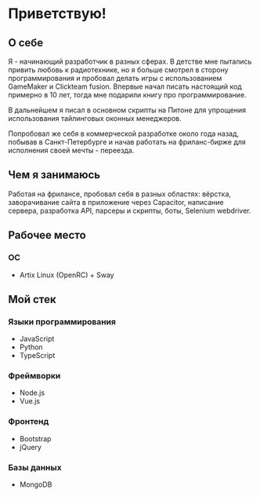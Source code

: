 # Приветствую!

## О себе

Я - начинающий разработчик в разных сферах. В детстве мне пытались привить любовь к радиотехнике, но я больше смотрел в сторону программирования и пробовал делать игры с использованием GameMaker и Clickteam fusion. Впервые начал писать настоящий код примерно в 10 лет, тогда мне подарили книгу про программирование.

В дальнейшем я писал в основном скрипты на Питоне для упрощения использования тайлинговых оконных менеджеров. 

Попробовал же себя в коммерческой разработке около года назад, побывав в Санкт-Петербурге и начав работать на фриланс-бирже для исполнения своей мечты - переезда.

## Чем я занимаюсь

Работая на фрилансе, пробовал себя в разных областях: вёрстка, заворачивание сайта в приложение через Capacitor, написание сервера, разработка API, парсеры и скрипты, боты, Selenium webdriver.


## Рабочее место

### ОС

* Artix Linux (OpenRC) + Sway


## Мой стек

### Языки программирования

* JavaScript
* Python
* TypeScript

### Фреймворки

* Node.js
* Vue.js

### Фронтенд

* Bootstrap
* jQuery

### Базы данных

* MongoDB


<!--
**grwprwn/grwprwn** is a ✨ _special_ ✨ repository because its `README.md` (this file) appears on your GitHub profile.

Here are some ideas to get you started:

- 🔭 I’m currently working on ...
- 🌱 I’m currently learning ...
- 👯 I’m looking to collaborate on ...
- 🤔 I’m looking for help with ...
- 💬 Ask me about ...
- 📫 How to reach me: ...
- 😄 Pronouns: ...
- ⚡ Fun fact: ...
-->
